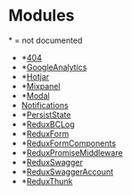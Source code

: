 # Modules

\* = not documented

- *[404](/modules/404.md)
- *[GoogleAnalytics](/modules/googleanalytics.md)
- *[Hotjar](/modules/hotjar.md)
- *[Mixpanel](/modules/mixpanel.md)
- *[Modal](/modules/modal.md)
- [Notifications](/modules/notifications.md)
- *[PersistState](/modules/persiststate.md)
- *[ReduxBCLog](/modules/reduxbclog.md)
- *[ReduxForm](/modules/reduxform.md)
- *[ReduxFormComponents](/modules/reduxformcomponents.md)
- *[ReduxPromiseMiddleware](/modules/reduxpromisemiddleware.md)
- *[ReduxSwagger](/modules/reduxswagger.md)
- *[ReduxSwaggerAccount](/modules/reduxswaggeraccount.md)
- *[ReduxThunk](/modules/reduxthunk.md)

